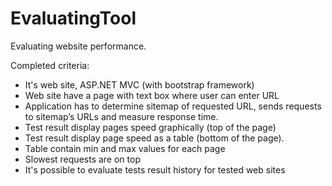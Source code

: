# EvaluatingTool

Evaluating website performance.
 
Completed criteria:
- It's web site, ASP.NET MVC (with bootstrap framework)
- Web site have a page with text box where user can enter URL
- Application has to determine sitemap of requested URL, sends requests to sitemap’s URLs and measure response time.
- Test result display pages speed graphically (top of the page)
- Test result display page speed as a table (bottom of the page).
- Table contain min and max values for each page
- Slowest requests are on top
- It's possible to evaluate tests result history for tested web sites
